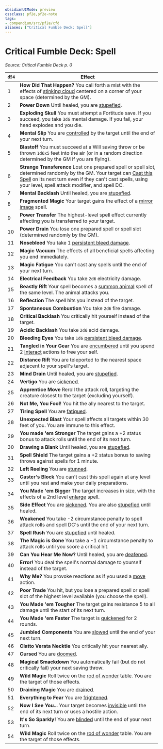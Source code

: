 ```yaml
---
obsidianUIMode: preview
cssclass: pf2e,pf2e-note
tags:
- compendium/src/pf2e/cfd
aliases: ["Critical Fumble Deck: Spell"]
---
```

# Critical Fumble Deck: Spell  
*Source: Critical Fumble Deck p. 0*  

| `d54` | Effect |
|-------|--------|
| 1 | **How Did That Happen?** You call forth a mist with the effects of [stinking cloud](/compendium/spells/stinking-cloud.md) centered on a corner of your space (determined by the GM). |
| 2 | **Power Down** Until healed, you are [stupefied](/rules/conditions.md#Stupefied). |
| 3 | **Exploding Skull** You must attempt a Fortitude save. If you succeed, you take `3d6` mental damage. If you fail, your head explodes and you die. |
| 4 | **Mental Slip** You are [controlled](/rules/conditions.md#Controlled) by the target until the end of your next turn. |
| 5 | **Blastoff** You must succeed at a Will saving throw or be thrown `1d6x5` feet into the air (or in a random direction determined by the GM if you are flying). |
| 6 | **Strange Transference** Lost one prepared spell or spell slot, determined randomly by the GM. Your target can [Cast this Spell](/rules/actions/cast-a-spell.md) on its next turn even if they can't cast spells, using your level, spell attack modifier, and spell DC. |
| 7 | **Mental Backlash** Until healed, you are [stupefied](/rules/conditions.md#Stupefied). |
| 8 | **Fragmented Magic** Your target gains the effect of a [mirror image](/compendium/spells/mirror-image.md) spell. |
| 9 | **Power Transfer** The highest-level spell effect currently affecting you is transferred to your target. |
| 10 | **Power Drain** You lose one prepared spell or spell slot (determined randomly by the GM). |
| 11 | **Nosebleed** You take 1 [persistent bleed damage](/rules/conditions.md#Persistent%20Damage). |
| 12 | **Magic Vacuum** The effects of all beneficial spells affecting you end immediately. |
| 13 | **Magic Fatigue** You can't cast any spells until the end of your next turn. |
| 14 | **Electrical Feedback** You take `2d6` electricity damage. |
| 15 | **Beastly Rift** Your spell becomes a [summon animal](/compendium/spells/summon-animal.md) spell of the same level. The animal attacks you. |
| 16 | **Reflection** The spell hits you instead of the target. |
| 17 | **Spontaneous Combustion** You take `2d6` fire damage. |
| 18 | **Critical Backlash** You critically hit yourself instead of the target. |
| 19 | **Acidic Backlash** You take `2d6` acid damage. |
| 20 | **Bleeding Eyes** You take `1d6` [persistent bleed damage](/rules/conditions.md#Persistent%20Damage). |
| 21 | **Tangled in Your Gear** You are [encumbered](/rules/conditions.md#Encumbered) until you spend 2 [Interact](/rules/actions/interact.md) actions to free your self. |
| 22 | **Distance Rift** You are teleported to the nearest space adjacent to your spell's target. |
| 23 | **Mind Drain** Until healed, you are [stupefied](/rules/conditions.md#Stupefied). |
| 24 | **Vertigo** You are [sickened](/rules/conditions.md#Sickened). |
| 25 | **Apprentice Move** Reroll the attack roll, targeting the creature closest to the target (excluding yourself). |
| 26 | **Not Me, You Fool!** You hit the ally nearest to the target. |
| 27 | **Tiring Spell** You are [fatigued](/rules/conditions.md#Fatigued). |
| 28 | **Unexpected Blast** Your spell affects all targets within 30 feet of you. You are immune to this effect. |
| 29 | **You made 'em Stronger** The target gains a +2 status bonus to attack rolls until the end of its next turn. |
| 30 | **Drawing a Blank** Until healed, you are [stupefied](/rules/conditions.md#Stupefied). |
| 31 | **Spell Shield** The target gains a +2 status bonus to saving throws against spells for 1 minute. |
| 32 | **Left Reeling** You are [stunned](/rules/conditions.md#Stunned). |
| 33 | **Caster's Block** You can't cast this spell again at any level until you rest and make your daily preparations. |
| 34 | **You Made 'em Bigger** The target increases in size, with the effects of a 2nd level [enlarge](/compendium/spells/enlarge.md) spell. |
| 35 | **Side Effect** You are [sickened](/rules/conditions.md#Sickened). You are also [stupefied](/rules/conditions.md#Stupefied) until healed. |
| 36 | **Weakened** You take -2 circumstance penalty to spell attack rolls and spell DC's until the end of your next turn. |
| 37 | **Spell Rush** You are [stupefied](/rules/conditions.md#Stupefied) until healed. |
| 38 | **The Magic is Gone** You take a -1 circumstance penalty to attack rolls until you score a critical hit. |
| 39 | **Can You Hear Me Now?** Until healed, you are [deafened](/rules/conditions.md#Deafened). |
| 40 | **Error!** You deal the spell's normal damage to yourself instead of the target. |
| 41 | **Why Me?** You provoke reactions as if you used a [move](/rules/traits/move.md) action. |
| 42 | **Poor Trade** You hit, but you lose a prepared spell or spell slot of the highest level available (you choose the spell). |
| 43 | **You Made 'em Tougher** The target gains resistance 5 to all damage until the start of its next turn. |
| 44 | **You Made 'em Faster** The target is [quickened](/rules/conditions.md#Quickened) for 2 rounds. |
| 45 | **Jumbled Components** You are [slowed](/rules/conditions.md#Slowed) until the end of your next turn. |
| 46 | **Clatto Verata Necktie** You critically hit your nearest ally. |
| 47 | **Cursed** You are [doomed](/rules/conditions.md#Doomed). |
| 48 | **Magical Smackdown** You automatically fail (but do not critically fail) your next saving throw. |
| 49 | **Wild Magic** Roll twice on the [rod of wonder](/compendium/equipment/items/rod-of-wonder.md) table. You are the target of those effects. |
| 50 | **Draining Magic** You are [drained](/rules/conditions.md#Drained). |
| 51 | **Everything to Fear** You are [frightened](/rules/conditions.md#Frightened). |
| 52 | **Now I See You...** Your target becomes [invisible](/rules/conditions.md#Invisible) until the end of its next turn or uses a hostile action. |
| 53 | **It's So Sparkly!** You are [blinded](/rules/conditions.md#Blinded) until the end of your next turn. |
| 54 | **Wild Magic** Roll twice on the [rod of wonder](/compendium/equipment/items/rod-of-wonder.md) table. You are the target of those effects. |